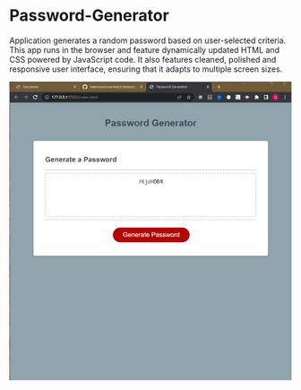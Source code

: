 # Password-Generator
Application generates a random password based on user-selected criteria. This app runs in the browser and feature dynamically updated HTML and CSS powered by JavaScript code. It also features cleaned, polished and responsive user interface, ensuring that it adapts to multiple screen sizes.

![Application](./assets/images/password7.png)